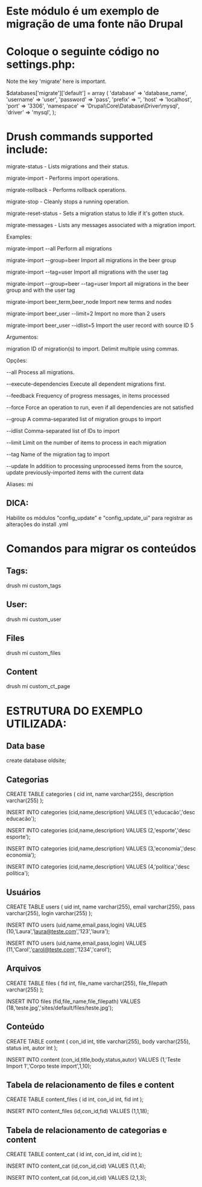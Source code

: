 # Este módulo é um exemplo de migração de uma fonte não Drupal

# Coloque o seguinte código no settings.php:

Note the key 'migrate' here is important.

$databases['migrate']['default'] = array (
 'database' => 'database_name',
 'username' => 'user',
 'password' => 'pass',
 'prefix' => '',
 'host' => 'localhost',
 'port' => '3306',
 'namespace' => 'Drupal\\Core\\Database\\Driver\\mysql',
 'driver' => 'mysql',
);


# Drush commands supported include:

migrate-status - Lists migrations and their status.

migrate-import - Performs import operations.

migrate-rollback - Performs rollback operations.

migrate-stop - Cleanly stops a running operation.

migrate-reset-status - Sets a migration status to Idle if it's gotten stuck.

migrate-messages - Lists any messages associated with a migration import.

Examples:

 migrate-import --all                      Perform all migrations      

 migrate-import --group=beer               Import all migrations in the beer group    

 migrate-import --tag=user                 Import all migrations with the user tag

 migrate-import --group=beer --tag=user    Import all migrations in the beer group and with the user tag 

 migrate-import beer_term,beer_node        Import new terms and nodes  

 migrate-import beer_user --limit=2        Import no more than 2 users  

 migrate-import beer_user --idlist=5       Import the user record with source ID 5

Argumentos:

 migration                                 ID of migration(s) to import. Delimit multiple using commas.

Opções:

 --all                                     Process all migrations.   

 --execute-dependencies                    Execute all dependent migrations first. 

 --feedback                                Frequency of progress messages, in items processed    

 --force                                   Force an operation to run, even if all dependencies are not satisfied    

 --group                                   A comma-separated list of migration groups to import      

 --idlist                                  Comma-separated list of IDs to import           

 --limit                                   Limit on the number of items to process in each migration  

 --tag                                     Name of the migration tag to import         

 --update                                   In addition to processing unprocessed items from the source, update previously-imported items with the current data

Aliases: mi


## DICA:

Habilite os módulos "config_update" e "config_update_ui" para registrar as alterações do install .yml


# Comandos para migrar os conteúdos

## Tags:

drush mi custom_tags

## User:

drush mi custom_user

## Files 

drush mi custom_files

## Content

drush mi custom_ct_page


# ESTRUTURA DO EXEMPLO UTILIZADA:

## Data base

create database oldsite;


## Categorias

CREATE TABLE categories (
	cid int,
	name varchar(255),
	description varchar(255)
);

INSERT INTO categories (cid,name,description)
VALUES (1,'educacão','desc educacão');

INSERT INTO categories (cid,name,description)
VALUES (2,'esporte','desc esporte');

INSERT INTO categories (cid,name,description)
VALUES (3,'economia','desc economia');

INSERT INTO categories (cid,name,description)
VALUES (4,'política','desc política');


## Usuários

CREATE TABLE users (
	uid int,
	name varchar(255),
	email varchar(255),
	pass varchar(255),
	login varchar(255)
);

INSERT INTO users (uid,name,email,pass,login)
VALUES (10,'Laura','laura@teste.com','123','laura');

INSERT INTO users (uid,name,email,pass,login)
VALUES (11,'Carol','carol@teste.com','1234','carol');


## Arquivos

CREATE TABLE files (
	fid int,
	file_name varchar(255),
	file_filepath varchar(255)
);

INSERT INTO files (fid,file_name,file_filepath) 
VALUES (18,'teste.jpg','sites/default/files/teste.jpg');


## Conteúdo

CREATE TABLE content (
	con_id int,
	title varchar(255),
	body varchar(255),
	status int,
	autor int
);

INSERT INTO content (con_id,title,body,status,autor) 
VALUES (1,'Teste Import 1','Corpo teste import',1,10);

## Tabela de relacionamento de files e content

CREATE TABLE content_files (
	id int,
	con_id int,
	fid int
);

INSERT INTO content_files (id,con_id,fid) 
VALUES (1,1,18);


## Tabela de relacionamento de categorias e content

CREATE TABLE content_cat (
	id int,
	con_id int,
	cid int
);

INSERT INTO content_cat (id,con_id,cid) 
VALUES (1,1,4);

INSERT INTO content_cat (id,con_id,cid) 
VALUES (2,1,3);
